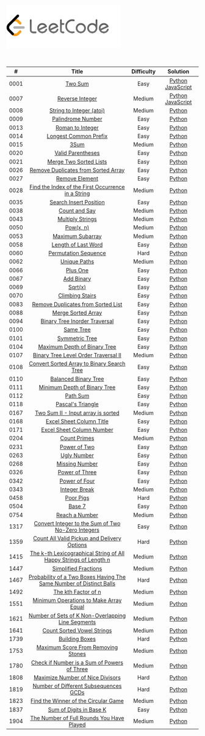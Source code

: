 <img width="300" src="https://raw.githubusercontent.com/andy2167565/leetcode/master/img/site-logo.png">

<p>
    <img src="https://img.shields.io/badge/Solved-66/2393-blue.svg" alt="">
    <img src="https://img.shields.io/badge/Easy-35/590-green.svg" alt="">
    <img src="https://img.shields.io/badge/Medium-24/1278-orange.svg" alt="">
    <img src="https://img.shields.io/badge/Hard-7/525-red.svg" alt="">
</p>

| # | Title | Difficulty | Solution
|:--:|:-----:|:---------:|:----:|
| 0001 | [Two Sum](https://leetcode.com/problems/two-sum/) | Easy | [Python](./Easy/0001_two-sum/two-sum.py) [JavaScript](./Easy/0001_two-sum/two-sum.js) |
| 0007 | [Reverse Integer](https://leetcode.com/problems/reverse-integer/) | Medium | [Python](./Medium/0007_reverse-integer/reverse-integer.py) [JavaScript](./Medium/0007_reverse-integer/reverse-integer.js) |
| 0008 | [String to Integer (atoi)](https://leetcode.com/problems/string-to-integer-atoi/) | Medium | [Python](./Medium/0008_string-to-integer-atoi/string-to-integer-atoi.py) |
| 0009 | [Palindrome Number](https://leetcode.com/problems/palindrome-number/) | Easy | [Python](./Easy/0009_palindrome-number/palindrome-number.py) |
| 0013 | [Roman to Integer](https://leetcode.com/problems/roman-to-integer/) | Easy | [Python](./Easy/0013_roman-to-integer/roman-to-integer.py) |
| 0014 | [Longest Common Prefix](https://leetcode.com/problems/longest-common-prefix/) | Easy | [Python](./Easy/0014_longest-common-prefix/longest-common-prefix.py) |
| 0015 | [3Sum](https://leetcode.com/problems/3sum/) | Medium | [Python](./Medium/0015_3sum/3sum.py) |
| 0020 | [Valid Parentheses](https://leetcode.com/problems/valid-parentheses/) | Easy | [Python](./Easy/0020_valid-parentheses/valid-parentheses.py) |
| 0021 | [Merge Two Sorted Lists](https://leetcode.com/problems/merge-two-sorted-lists/) | Easy | [Python](./Easy/0021_merge-two-sorted-lists/merge-two-sorted-lists.py) |
| 0026 | [Remove Duplicates from Sorted Array](https://leetcode.com/problems/remove-duplicates-from-sorted-array/) | Easy | [Python](./Easy/0026_remove-duplicates-from-sorted-array/remove-duplicates-from-sorted-array.py) |
| 0027 | [Remove Element](https://leetcode.com/problems/remove-element/) | Easy | [Python](./Easy/0027_remove-element/remove-element.py) |
| 0028 | [Find the Index of the First Occurrence in a String](https://leetcode.com/problems/find-the-index-of-the-first-occurrence-in-a-string/) | Medium | [Python](./Medium/0028_find-the-index-of-the-first-occurrence-in-a-string/find-the-index-of-the-first-occurrence-in-a-string.py) |
| 0035 | [Search Insert Position](https://leetcode.com/problems/search-insert-position/) | Easy | [Python](./Easy/0035_search-insert-position/search-insert-position.py) |
| 0038 | [Count and Say](https://leetcode.com/problems/count-and-say/) | Medium | [Python](./Medium/0038_count-and-say/count-and-say.py) |
| 0043 | [Multiply Strings](https://leetcode.com/problems/multiply-strings/) | Medium | [Python](./Medium/0043_multiply-strings/multiply-strings.py) |
| 0050 | [Pow(x, n)](https://leetcode.com/problems/powx-n/) | Medium | [Python](./Medium/0050_powx-n/powx-n.py) |
| 0053 | [Maximum Subarray](https://leetcode.com/problems/maximum-subarray/) | Medium | [Python](./Medium/0053_maximum-subarray/maximum-subarray.py) |
| 0058 | [Length of Last Word](https://leetcode.com/problems/length-of-last-word/) | Easy | [Python](./Easy/0058_length-of-last-word/length-of-last-word.py) |
| 0060 | [Permutation Sequence](https://leetcode.com/problems/permutation-sequence/) | Hard | [Python](./Hard/0060_permutation-sequence/permutation-sequence.py) |
| 0062 | [Unique Paths](https://leetcode.com/problems/unique-paths/) | Medium | [Python](./Medium/0062_unique-paths/unique-paths.py) |
| 0066 | [Plus One](https://leetcode.com/problems/plus-one/) | Easy | [Python](./Easy/0066_plus-one/plus-one.py) |
| 0067 | [Add Binary](https://leetcode.com/problems/add-binary/) | Easy | [Python](./Easy/0067_add-binary/add-binary.py) |
| 0069 | [Sqrt(x)](https://leetcode.com/problems/sqrtx/) | Easy | [Python](./Easy/0069_sqrtx/sqrtx.py) |
| 0070 | [Climbing Stairs](https://leetcode.com/problems/climbing-stairs/) | Easy | [Python](./Easy/0070_climbing-stairs/climbing-stairs.py) |
| 0083 | [Remove Duplicates from Sorted List](https://leetcode.com/problems/remove-duplicates-from-sorted-list/) | Easy | [Python](./Easy/0083_remove-duplicates-from-sorted-list/remove-duplicates-from-sorted-list.py) |
| 0088 | [Merge Sorted Array](https://leetcode.com/problems/merge-sorted-array/) | Easy | [Python](./Easy/0088_merge-sorted-array/merge-sorted-array.py) |
| 0094 | [Binary Tree Inorder Traversal](https://leetcode.com/problems/binary-tree-inorder-traversal/) | Easy | [Python](./Easy/0094_binary-tree-inorder-traversal/binary-tree-inorder-traversal.py) |
| 0100 | [Same Tree](https://leetcode.com/problems/same-tree/) | Easy | [Python](./Easy/0100_same-tree/same-tree.py) |
| 0101 | [Symmetric Tree](https://leetcode.com/problems/symmetric-tree/) | Easy | [Python](./Easy/0101_symmetric-tree/symmetric-tree.py) |
| 0104 | [Maximum Depth of Binary Tree](https://leetcode.com/problems/maximum-depth-of-binary-tree/) | Easy | [Python](./Easy/0104_maximum-depth-of-binary-tree/maximum-depth-of-binary-tree.py) |
| 0107 | [Binary Tree Level Order Traversal II](https://leetcode.com/problems/binary-tree-level-order-traversal-ii/) | Medium | [Python](./Medium/0107_binary-tree-level-order-traversal-ii/binary-tree-level-order-traversal-ii.py) |
| 0108 | [Convert Sorted Array to Binary Search Tree](https://leetcode.com/problems/convert-sorted-array-to-binary-search-tree/) | Easy | [Python](./Easy/0108_convert-sorted-array-to-binary-search-tree/convert-sorted-array-to-binary-search-tree.py) |
| 0110 | [Balanced Binary Tree](https://leetcode.com/problems/balanced-binary-tree/) | Easy | [Python](./Easy/0110_balanced-binary-tree/balanced-binary-tree.py) |
| 0111 | [Minimum Depth of Binary Tree](https://leetcode.com/problems/minimum-depth-of-binary-tree/) | Easy | [Python](./Easy/0111_minimum-depth-of-binary-tree/minimum-depth-of-binary-tree.py) |
| 0112 | [Path Sum](https://leetcode.com/problems/path-sum/) | Easy | [Python](./Easy/0112_path-sum/path-sum.py) |
| 0118 | [Pascal's Triangle](https://leetcode.com/problems/pascals-triangle/) | Easy | [Python](./Easy/0118_pascals-triangle/pascals-triangle.py) |
| 0167 | [Two Sum II - Input array is sorted](https://leetcode.com/problems/two-sum-ii-input-array-is-sorted/) | Medium | [Python](./Medium/0167_two-sum-ii-input-array-is-sorted/two-sum-ii-input-array-is-sorted.py) |
| 0168 | [Excel Sheet Column Title](https://leetcode.com/problems/excel-sheet-column-title/) | Easy | [Python](./Easy/0168_excel-sheet-column-title/excel-sheet-column-title.py) |
| 0171 | [Excel Sheet Column Number](https://leetcode.com/problems/excel-sheet-column-number/) | Easy | [Python](./Easy/0171_excel-sheet-column-number/excel-sheet-column-number.py) |
| 0204 | [Count Primes](https://leetcode.com/problems/count-primes/) | Medium | [Python](./Medium/0204_count-primes/count-primes.py) |
| 0231 | [Power of Two](https://leetcode.com/problems/power-of-two/) | Easy | [Python](./Easy/0231_power-of-two/power-of-two.py) |
| 0263 | [Ugly Number](https://leetcode.com/problems/ugly-number/) | Easy | [Python](./Easy/0263_ugly-number/ugly-number.py) |
| 0268 | [Missing Number](https://leetcode.com/problems/missing-number/) | Easy | [Python](./Easy/0268_missing-number/missing-number.py) |
| 0326 | [Power of Three](https://leetcode.com/problems/power-of-three/) | Easy | [Python](./Easy/0326_power-of-three/power-of-three.py) |
| 0342 | [Power of Four](https://leetcode.com/problems/power-of-four/) | Easy | [Python](./Easy/0342_power-of-four/power-of-four.py) |
| 0343 | [Integer Break](https://leetcode.com/problems/integer-break/) | Medium | [Python](./Medium/0343_integer-break/integer-break.py) |
| 0458 | [Poor Pigs](https://leetcode.com/problems/poor-pigs/) | Hard | [Python](./Hard/0458_poor-pigs/poor-pigs.py) |
| 0504 | [Base 7](https://leetcode.com/problems/base-7/) | Easy | [Python](./Easy/0504_base-7/base-7.py) |
| 0754 | [Reach a Number](https://leetcode.com/problems/reach-a-number/) | Medium | [Python](./Medium/0754_reach-a-number/reach-a-number.py) |
| 1317 | [Convert Integer to the Sum of Two No-Zero Integers](https://leetcode.com/problems/convert-integer-to-the-sum-of-two-no-zero-integers/) | Easy | [Python](./Easy/1317_convert-integer-to-the-sum-of-two-no-zero-integers/convert-integer-to-the-sum-of-two-no-zero-integers.py) |
| 1359 | [Count All Valid Pickup and Delivery Options](https://leetcode.com/problems/count-all-valid-pickup-and-delivery-options/) | Hard | [Python](./Hard/1359_count-all-valid-pickup-and-delivery-options/count-all-valid-pickup-and-delivery-options.py) |
| 1415 | [The k-th Lexicographical String of All Happy Strings of Length n](https://leetcode.com/problems/the-k-th-lexicographical-string-of-all-happy-strings-of-length-n/) | Medium | [Python](./Medium/1415_the-k-th-lexicographical-string-of-all-happy-strings-of-length-n/the-k-th-lexicographical-string-of-all-happy-strings-of-length-n.py) |
| 1447 | [Simplified Fractions](https://leetcode.com/problems/simplified-fractions/) | Medium | [Python](./Medium/1447_simplified-fractions/simplified-fractions.py) |
| 1467 | [Probability of a Two Boxes Having The Same Number of Distinct Balls](https://leetcode.com/problems/probability-of-a-two-boxes-having-the-same-number-of-distinct-balls/) | Hard | [Python](./Hard/1467_probability-of-a-two-boxes-having-the-same-number-of-distinct-balls/probability-of-a-two-boxes-having-the-same-number-of-distinct-balls.py) |
| 1492 | [The kth Factor of n](https://leetcode.com/problems/the-kth-factor-of-n/) | Medium | [Python](./Medium/1492_the-kth-factor-of-n/the-kth-factor-of-n.py) |
| 1551 | [Minimum Operations to Make Array Equal](https://leetcode.com/problems/minimum-operations-to-make-array-equal/) | Medium | [Python](./Medium/1551_minimum-operations-to-make-array-equal/minimum-operations-to-make-array-equal.py) |
| 1621 | [Number of Sets of K Non-Overlapping Line Segments](https://leetcode.com/problems/number-of-sets-of-k-non-overlapping-line-segments/) | Medium | [Python](./Medium/1621_number-of-sets-of-k-non-overlapping-line-segments/number-of-sets-of-k-non-overlapping-line-segments.py) |
| 1641 | [Count Sorted Vowel Strings](https://leetcode.com/problems/count-sorted-vowel-strings/) | Medium | [Python](./Medium/1641_count-sorted-vowel-strings/count-sorted-vowel-strings.py) |
| 1739 | [Building Boxes](https://leetcode.com/problems/building-boxes/) | Hard | [Python](./Hard/1739_building-boxes/building-boxes.py) |
| 1753 | [Maximum Score From Removing Stones](https://leetcode.com/problems/maximum-score-from-removing-stones/) | Medium | [Python](./Medium/1753_maximum-score-from-removing-stones/maximum-score-from-removing-stones.py) |
| 1780 | [Check if Number is a Sum of Powers of Three](https://leetcode.com/problems/check-if-number-is-a-sum-of-powers-of-three/) | Medium | [Python](./Medium/1780_check-if-number-is-a-sum-of-powers-of-three/check-if-number-is-a-sum-of-powers-of-three.py) |
| 1808 | [Maximize Number of Nice Divisors](https://leetcode.com/problems/maximize-number-of-nice-divisors/) | Hard | [Python](./Hard/1808_maximize-number-of-nice-divisors/maximize-number-of-nice-divisors.py) |
| 1819 | [Number of Different Subsequences GCDs](https://leetcode.com/problems/number-of-different-subsequences-gcds/) | Hard | [Python](./Hard/1819_number-of-different-subsequences-gcds/number-of-different-subsequences-gcds.py) |
| 1823 | [Find the Winner of the Circular Game](https://leetcode.com/problems/find-the-winner-of-the-circular-game/) | Medium | [Python](./Medium/1823_find-the-winner-of-the-circular-game/find-the-winner-of-the-circular-game.py) |
| 1837 | [Sum of Digits in Base K](https://leetcode.com/problems/sum-of-digits-in-base-k/) | Easy | [Python](./Easy/1837_sum-of-digits-in-base-k/sum-of-digits-in-base-k.py) |
| 1904 | [The Number of Full Rounds You Have Played](https://leetcode.com/problems/the-number-of-full-rounds-you-have-played/) | Medium | [Python](./Medium/1904_the-number-of-full-rounds-you-have-played/the-number-of-full-rounds-you-have-played.py) |
